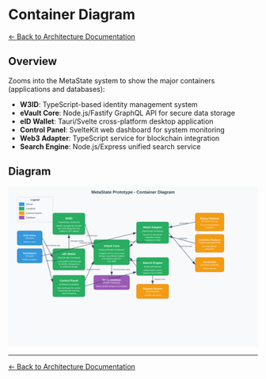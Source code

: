 # Container Diagram

[← Back to Architecture Documentation](../README.md)

## Overview

Zooms into the MetaState system to show the major containers (applications and databases):
- **W3ID**: TypeScript-based identity management system
- **eVault Core**: Node.js/Fastify GraphQL API for secure data storage
- **eID Wallet**: Tauri/Svelte cross-platform desktop application
- **Control Panel**: SvelteKit web dashboard for system monitoring
- **Web3 Adapter**: TypeScript service for blockchain integration
- **Search Engine**: Node.js/Express unified search service

## Diagram

![Container Diagram](02-container-diagram.svg)

---
[← Back to Architecture Documentation](../README.md)
